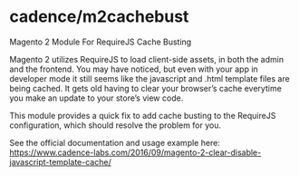 # cadence/m2cachebust
Magento 2 Module For RequireJS Cache Busting

Magento 2 utilizes RequireJS to load client-side assets, in both the admin and the frontend. You may have noticed, but even with your app in developer mode it still seems like the javascript and .html template files are being cached. It gets old having to clear your browser’s cache everytime you make an update to your store’s view code.

This module provides a quick fix to add cache busting to the RequireJS configuration, which should resolve the problem for you.

See the official documentation and usage example here: https://www.cadence-labs.com/2016/09/magento-2-clear-disable-javascript-template-cache/
